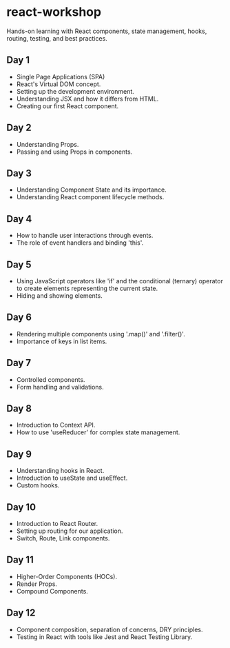 # react-workshop
Hands-on learning with React components, state management, hooks, routing, testing, and best practices.

## Day 1
* Single Page Applications (SPA)
* React's Virtual DOM concept.
* Setting up the development environment.
* Understanding JSX and how it differs from HTML.
* Creating our first React component.

## Day 2
* Understanding Props.
* Passing and using Props in components.

## Day 3
* Understanding Component State and its importance.
* Understanding React component lifecycle methods.

## Day 4
* How to handle user interactions through events.
* The role of event handlers and binding 'this'.

## Day 5
* Using JavaScript operators like 'if' and the conditional (ternary) operator to create elements representing the current state.
* Hiding and showing elements.

## Day 6
* Rendering multiple components using '.map()' and '.filter()'.
* Importance of keys in list items.

## Day 7
* Controlled components.
* Form handling and validations.

## Day 8
* Introduction to Context API.
* How to use 'useReducer' for complex state management.

## Day 9
* Understanding hooks in React.
* Introduction to useState and useEffect.
* Custom hooks.

## Day 10
* Introduction to React Router.
* Setting up routing for our application.
* Switch, Route, Link components.

## Day 11
* Higher-Order Components (HOCs).
* Render Props.
* Compound Components.

## Day 12
* Component composition, separation of concerns, DRY principles.
* Testing in React with tools like Jest and React Testing Library.
